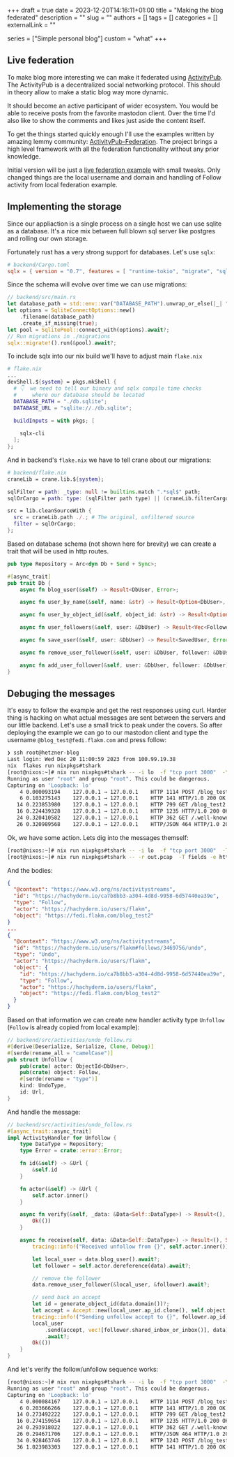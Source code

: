 +++ 
draft = true
date = 2023-12-20T14:16:11+01:00
title = "Making the blog federated"
description = ""
slug = ""
authors = []
tags = []
categories = []
externalLink = ""

series = ["Simple personal blog"]
custom = "what"
+++

## Live federation

To make blog more interesting we can make it federated using [ActivityPub](https://www.w3.org/TR/activitypub/).
The ActivityPub is a decentralized social networking protocol.
This should in theory allow to make a static blog way more dynamic.

It should become an active participant of wider ecosystem. You would be able to receive posts from the favorite mastodon client.
Over the time I'd also like to show the comments and likes just aside the content itself.

To get the things started quickly enough I'll use the examples written by amazing lemmy community: [ActivityPub-Federation](https://github.com/LemmyNet/activitypub-federation-rust).
The project brings a high level framework with all the federation functionality without any prior knowledge.

Initial version will be just a [live federation example](https://github.com/LemmyNet/activitypub-federation-rust/tree/main/examples/live_federation) with small tweaks.
Only changed things are the local username and domain and handling of Follow activity from local federation example.

## Implementing the storage

Since our appliaction is a single process on a single host we can use sqlite as a database.
It's a nice mix between full blown sql server like postgres and rolling our own storage.

Fortunately rust has a very strong support for databases. Let's use `sqlx`:

```toml
# backend/Cargo.toml
sqlx = { version = "0.7", features = [ "runtime-tokio", "migrate", "sqlite", "chrono" , "json"] }
```

Since the schema will evolve over time we can use migrations:

```rust
// backend/src/main.rs
let database_path = std::env::var("DATABASE_PATH").unwrap_or_else(|_| "./db.sqlite".into());
let options = SqliteConnectOptions::new()
    .filename(database_path)
    .create_if_missing(true);
let pool = SqlitePool::connect_with(options).await?;
// Run migrations in ./migrations
sqlx::migrate!().run(&pool).await?;
```

To include sqlx into our nix build we'll have to adjust main `flake.nix`

```nix
# flake.nix
...
devShell.${system} = pkgs.mkShell {
  # 👇  we need to tell our binary and sqlx compile time checks
  #     where our database should be located
  DATABASE_PATH = "./db.sqlite";
  DATABASE_URL = "sqlite://./db.sqlite";

  buildInputs = with pkgs; [
    
    sqlx-cli
  ];
};
```

And in backend's `flake.nix` we have to tell crane about our migrations:

```nix
# backend/flake.nix
craneLib = crane.lib.${system};

sqlFilter = path: _type: null != builtins.match ".*sql$" path;
sqlOrCargo = path: type: (sqlFilter path type) || (craneLib.filterCargoSources path type);

src = lib.cleanSourceWith {
  src = craneLib.path ./.; # The original, unfiltered source
  filter = sqlOrCargo;
};
```

Based on database schema (not shown here for brevity) we can create a trait that will be used in http routes.


```rust
pub type Repository = Arc<dyn Db + Send + Sync>;

#[async_trait]
pub trait Db {
    async fn blog_user(&self) -> Result<DbUser, Error>;

    async fn user_by_name(&self, name: &str) -> Result<Option<DbUser>, Error>;

    async fn user_by_object_id(&self, object_id: &str) -> Result<Option<DbUser>, Error>;

    async fn user_followers(&self, user: &DbUser) -> Result<Vec<Follower>, Error>;

    async fn save_user(&self, user: &DbUser) -> Result<SavedUser, Error>;

    async fn remove_user_follower(&self, user: &DbUser, follower: &DbUser) -> Result<(), Error>;

    async fn add_user_follower(&self, user: &DbUser, follower: &DbUser) -> Result<(), Error>;
}
```

## Debuging the messages

It's easy to follow the example and get the rest responses using curl.
Harder thing is hacking on what actual messages are sent between the servers and our little backend.
Let's use a small trick to peak under the covers. So after deploying the example we can go to our mastodon client and type the username `@blog_test@fedi.flakm.com` and press follow:


```bash
❯ ssh root@hetzner-blog
Last login: Wed Dec 20 11:00:59 2023 from 100.99.19.38
nix  flakes run nixpkgs#tshark
[root@nixos:~]# nix run nixpkgs#tshark -- -i lo  -f "tcp port 3000"  -Y http
Running as user "root" and group "root". This could be dangerous.
Capturing on 'Loopback: lo'
    4 0.000093194    127.0.0.1 → 127.0.0.1    HTTP 1114 POST /blog_test2/inbox HTTP/1.0  (application/activity+json)
    6 0.103275143    127.0.0.1 → 127.0.0.1    HTTP 141 HTTP/1.0 200 OK
   14 0.223853980    127.0.0.1 → 127.0.0.1    HTTP 799 GET /blog_test2 HTTP/1.0
   16 0.224439328    127.0.0.1 → 127.0.0.1    HTTP 1235 HTTP/1.0 200 OK  (application/activity+json)
   24 0.320410582    127.0.0.1 → 127.0.0.1    HTTP 362 GET /.well-known/webfinger?resource=acct:blog_test2@fedi.flakm.com HTTP/1.0
   26 0.320989568    127.0.0.1 → 127.0.0.1    HTTP/JSON 464 HTTP/1.0 200 OK , JSON (application/json)
```

Ok, we have some action. Lets dig into the messages themself:

```bash
[root@nixos:~]# nix run nixpkgs#tshark -- -i lo  -f "tcp port 3000"  -T fields -e http.file_data -w out.pcap
[root@nixos:~]# nix run nixpkgs#tshark -- -r out.pcap  -T fields -e http.file_data | xxd -r -p | jq
```

And the bodies:

```json
{
  "@context": "https://www.w3.org/ns/activitystreams",
  "id": "https://hachyderm.io/ca7b8bb3-a304-4d8d-9958-6d57440ea39e",
  "type": "Follow",
  "actor": "https://hachyderm.io/users/flakm",
  "object": "https://fedi.flakm.com/blog_test2"
}
...
{
  "@context": "https://www.w3.org/ns/activitystreams",
  "id": "https://hachyderm.io/users/flakm#follows/3469756/undo",
  "type": "Undo",
  "actor": "https://hachyderm.io/users/flakm",
  "object": {
    "id": "https://hachyderm.io/ca7b8bb3-a304-4d8d-9958-6d57440ea39e",
    "type": "Follow",
    "actor": "https://hachyderm.io/users/flakm",
    "object": "https://fedi.flakm.com/blog_test2"
  }
}
```

Based on that information we can create new handler activity type `Unfollow` (`Follow` is already copied from local example):

```rust
// backend/src/activities/undo_follow.rs
#[derive(Deserialize, Serialize, Clone, Debug)]
#[serde(rename_all = "camelCase")]
pub struct Unfollow {
    pub(crate) actor: ObjectId<DbUser>,
    pub(crate) object: Follow,
    #[serde(rename = "type")]
    kind: UndoType,
    id: Url,
}
```

And handle the message:

```rust
// backend/src/activities/undo_follow.rs
#[async_trait::async_trait]
impl ActivityHandler for Unfollow {
    type DataType = Repository;
    type Error = crate::error::Error;

    fn id(&self) -> &Url {
        &self.id
    }

    fn actor(&self) -> &Url {
        self.actor.inner()
    }

    async fn verify(&self, _data: &Data<Self::DataType>) -> Result<(), Self::Error> {
        Ok(())
    }

    async fn receive(self, data: &Data<Self::DataType>) -> Result<(), Self::Error> {
        tracing::info!("Received unfollow from {}", self.actor.inner());

        let local_user = data.blog_user().await?;
        let follower = self.actor.dereference(data).await?;

        // remove the follower
        data.remove_user_follower(&local_user, &follower).await?;

        // send back an accept
        let id = generate_object_id(data.domain())?;
        let accept = Accept::new(local_user.ap_id.clone(), self.object, id.clone());
        tracing::info!("Sending unfollow accept to {}", follower.ap_id);
        local_user
            .send(accept, vec![follower.shared_inbox_or_inbox()], data)
            .await?;
        Ok(())
    }
}
```

And let's verify the follow/unfollow sequence works:

```bash
[root@nixos:~]# nix run nixpkgs#tshark -- -i lo  -f "tcp port 3000"  -Y http
Running as user "root" and group "root". This could be dangerous.
Capturing on 'Loopback: lo'
    4 0.000084167    127.0.0.1 → 127.0.0.1    HTTP 1114 POST /blog_test2/inbox HTTP/1.0  (application/activity+json)
    6 0.203666266    127.0.0.1 → 127.0.0.1    HTTP 141 HTTP/1.0 200 OK
   14 0.273492222    127.0.0.1 → 127.0.0.1    HTTP 799 GET /blog_test2 HTTP/1.0
   16 0.274159654    127.0.0.1 → 127.0.0.1    HTTP 1235 HTTP/1.0 200 OK  (application/activity+json)
   24 0.293918022    127.0.0.1 → 127.0.0.1    HTTP 362 GET /.well-known/webfinger?resource=acct:blog_test2@fedi.flakm.com HTTP/1.0
   26 0.294671706    127.0.0.1 → 127.0.0.1    HTTP/JSON 464 HTTP/1.0 200 OK , JSON (application/json)
   34 0.928463746    127.0.0.1 → 127.0.0.1    HTTP 1243 POST /blog_test2/inbox HTTP/1.0  (application/activity+json)
   36 1.023983303    127.0.0.1 → 127.0.0.1    HTTP 141 HTTP/1.0 200 OK
```







